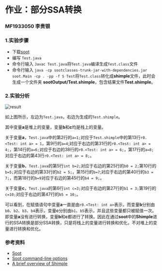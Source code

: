 # 作业：部分SSA转换

### MF1933050 李贵银

### 1.实验步骤

- 下载[soot](https://soot-build.cs.uni-paderborn.de/public/origin/develop/soot/soot-develop/build/)
- 编写 `Test.java`
- 命令行输入 `Javac Test.java`将`Test.java`编译生成`Test.class`文件
- 命令行输入 `java -cp sootclasses-trunk-jar-with-dependencies.jar soot.Main -cp . -pp -f S Test`将`Test.class`转化成**shimple**文件，此时会生成一个文件夹 **sootOutput/Test.shimple**，包含结果文件**Test.shimple**。

### 2.实验分析

![result](/Users/lgy/Downloads/软件分析测试作业/SoftwareAnalysisTest/HW-SSA/result.png)

如上图所示，左边为`Test.java`，右边为生成的`Test.shimple`。

其中变量**a**是堆上的变量，变量**b**和**c**均是栈上的变量。

关于变量**a**，`Test.java`中的第2行的`a=1;`对应于`Test.shimple`中的第13行`r0.<Test: int a> = 1`，第9行的`a=4`;对应于右边的第31行的`r0.<Test: int a> = 4;`，第14行的`a=6;`对应于右边的38行的`r0.<Test: int a> = 6;`，第17行的`a=8;`对应于右边的第43行`r0.<Test: int a> = 8;`。

关于变量**b**，`Test.java`的第5行`int b=2;`对应于右边的第25行的`b0 = 2;`第10行的`b=5;`对应于右边的第33行的`b2 = 5;`，第15行的`b=7`;对应于右边的第40行的`b3 = 7;`，而第18行的`b=9`对应于右边的第45行的`b4 = 9;`。

关于变量**c**，`Test.java`的第6行`int c=3;`对应于右边的第27行的`b1 = 3;`第19行的`c=10;`对应于右边的第47行的`b5 = 10;`。

可以看到，在赋值语句中变量**a**一直是由`r0.<Test: int a>`表示，而变量**b**分别由`b0`、`b2`、`b3`、`b4`表示，变量**c**分别由`b1`、`b5`表示，并且这些变量都只被赋值一次。即变量**a**没有进行转换，变量**b**和**c**都进行了转换。因此在通过**soot**中的**Shimple**进行的SSA转换是部分SSA转换，只是将栈上的变量进行转换和优化，不对堆上的变量进行转换和优化。



### 参考资料
* [Soot](https://github.com/Sable/soot)
* [Soot command-line options](https://soot-build.cs.uni-paderborn.de/public/origin/develop/soot/soot-develop/options/soot_options.htm#description)
* [A brief overview of Shimple](https://github.com/Sable/soot/wiki/A-brief-overview-of-Shimple)
